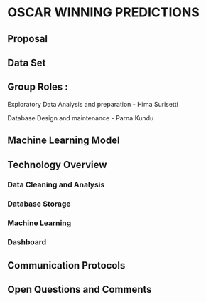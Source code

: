 # OSCAR WINNING PREDICTIONS

## Proposal

## Data Set

## Group Roles :

Exploratory Data Analysis and preparation - Hima Surisetti

Database Design and maintenance - Parna Kundu

## Machine Learning Model 

## Technology Overview
### Data Cleaning and Analysis

### Database Storage

### Machine Learning

### Dashboard

## Communication Protocols

## Open Questions and Comments
